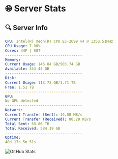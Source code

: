 # 🌐 Server Stats
## 🔍 Server Info
```yaml
CPU: Intel(R) Xeon(R) CPU E5-2699 v4 @ 1350.51MHz
CPU Usage: 7.00%
Cores: 44P | 88T
-----------------------------------
Memory:
Current Usage: 146.84 GB/503.74 GB
Available: 353.45 GB
-----------------------------------
Disk:
Current Usage: 113.73 GB/1.71 TB
Free: 1.51 TB
-----------------------------------
GPU:
No GPU detected
-----------------------------------
Network:
Current Transfer (Sent): 14.00 MB/s
Current Transfer (Received): 80.29 KB/s
Total Sent: 68.86 TB
Total Received: 584.19 GB
-----------------------------------
Uptime:
40d 17h 5m 51s
```
![GitHub Stats](https://img.shields.io/badge/Updated-2025-04-17_14:28:40-blue)